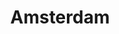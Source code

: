 ---
title: "Amsterdam"
cc-type: city
hashtag: "amsterdam"
subdivision-of:
  - Netherlands
tags:
  - City
  - Netherlands
---